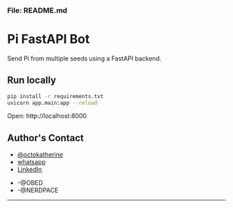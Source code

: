 
### File: README.md

# Pi FastAPI Bot

Send Pi from multiple seeds using a FastAPI backend.

## Run locally

```bash
pip install -r requirements.txt
uvicorn app.main:app --reload
```

Open: http://localhost:8000

## Author's Contact

- [@octokatherine](https://github.com/Obed-Ojingwa)
- [whatsapp](https:wa.me/+2348102544186)
- [LinkedIn](https://www.linkedin.com/in/obed-ojingwa-94a73422a/)

* -@OBED
* -@NERDPACE





---